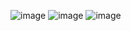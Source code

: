![image](https://user-images.githubusercontent.com/88977946/178132789-5a40516b-1be9-4413-bfe7-8b9083de78dd.png)
![image](https://user-images.githubusercontent.com/88977946/177814263-16d46b73-31d2-4e93-bb7b-d32a66c9f155.png)
![image](https://user-images.githubusercontent.com/88977946/177814415-eba8be38-3e12-41a1-8e0e-ca847399ffc0.png)
